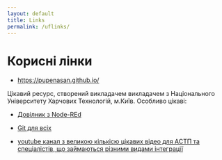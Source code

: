 ```yaml
---
layout: default
title: Links
permalink: /uflinks/
---
```



# Корисні лінки

* https://pupenasan.github.io/

Цікавий ресурс, створений викладачем викладачем з Національного Університету Харчових Технологій, м.Київ.
Особливо цікаві:

* [Довілник з Node-REd](https://pupenasan.github.io/NodeREDGuidUKR/)

* [Git для всіх](https://pupenasan.github.io/Git4All/)

* [youtube канал з великою кількісю цікавих відео для  АСТП та спеціалістів, що займаються різними видами інтеграції](https://www.youtube.com/c/OleksandrPupena)